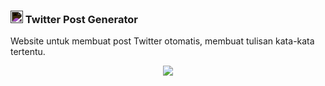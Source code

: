 ### <img src="https://cdn.jsdelivr.net/npm/@fortawesome/fontawesome-free/svgs/brands/twitter.svg" width="20" style="filter: invert(1);"/> Twitter Post Generator

Website untuk membuat post Twitter otomatis, membuat tulisan kata-kata tertentu.

<!-- Tombol link tersembunyi -->
<p align="center">
  <a href="https://h0xcysecom.github.io/TwitterGeneratorpostFrostwolf/" target="_blank" style="text-decoration:none;">
    <img src="https://img.shields.io/badge/Buka%20Website-000000?style=for-the-badge&logo=twitter&logoColor=white" />
  </a>
</p>
